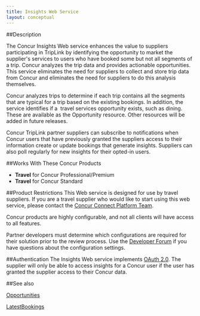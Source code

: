 ```yaml
---
title: Insights Web Service
layout: conceptual
---
```


##Description 

The Concur Insights Web service enhances the value to suppliers participating in TripLink by identifying the opportunity to market the supplier's services to users who have booked some but not all segments of a trip. Concur analyzes the trip data and provides actionable opportunities. This service eliminates the need for suppliers to collect and store trip data from Concur and eliminates the need for suppliers to do this analysis themselves. 

Concur analyzes trips to determine if each trip contains all the segments that are typical for a trip based on the existing bookings. In addition, the service identifies if a  travel services opportunity exists, such as dining. These are available as the Opportunity resource. Other resources will be added in future releases.

Concur TripLink partner suppliers can subscribe to notifications when Concur users that have previously granted the suppliers access to their information create or update bookings that generate insights. Suppliers can also poll regularly for new insights for their opted-in users.


##Works With These Concur Products 

* **Travel** for Concur Professional/Premium
* **Travel** for Concur Standard
 
##Product Restrictions
This Web service is designed for use by travel suppliers. If you are a travel supplier who would like to start using this web service, please contact the [Concur Connect Platform Team][2].

Concur products are highly configurable, and not all clients will have access to all features.

Partner developers must determine which configurations are required for their solution prior to the review process. Use the [Developer Forum][3] if you have questions about the configuration settings.

##Authentication 
The Insights Web service implements [OAuth 2.0][4]. The supplier will only be able to access insights for a Concur user if the user has granted the supplier access to their Concur data. 

##See also 

[Opportunities][5]

[LatestBookings][6]



[2]: mailto:ConcurConnectTech@concur.com
[3]: https://developer.concur.com/forums/concur-connect
[4]: https://developer.concur.com/oauth-20
[5]: https://developer.concur.com/insights/opportunities-resource
[6]: https://www.concursolutions.com/api/docs/index.html

